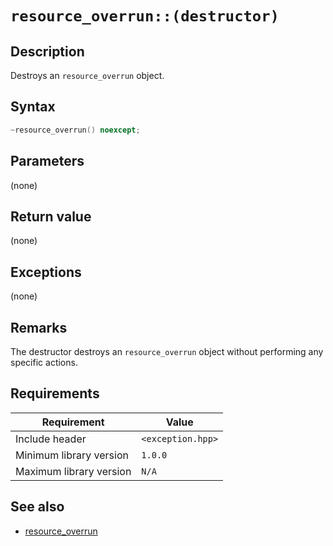 # `resource_overrun::(destructor)`

## Description

Destroys an `resource_overrun` object.

## Syntax

```cpp
~resource_overrun() noexcept;
```

## Parameters

(none)

## Return value

(none)

## Exceptions

(none)

## Remarks

The destructor destroys an `resource_overrun` object without performing any specific actions.

## Requirements

| Requirement             | Value             |
|-------------------------|-------------------|
| Include header          | `<exception.hpp>` |
| Minimum library version | `1.0.0`           |
| Maximum library version | `N/A`             |

## See also

- [resource_overrun](resource_overrun.md)